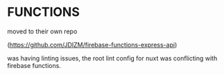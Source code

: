 # FUNCTIONS

moved to their own repo

(https://github.com/JDIZM/firebase-functions-express-api)

was having linting issues, the root lint config for nuxt was conflicting with firebase functions.
